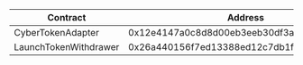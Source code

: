 | Contract              | Address                                    |
| --------------------- | ------------------------------------------ |
| CyberTokenAdapter     | 0x12e4147a0c8d8d00eb3eeb30df3a089ab0420000 |
| LaunchTokenWithdrawer | 0x26a440156f7ed13388ed12c7db1ff0c7b717d8e4 |

